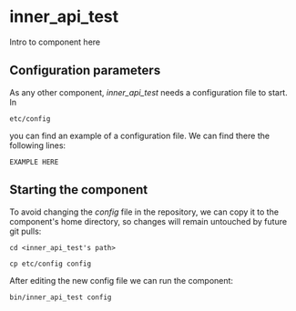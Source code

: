 # inner_api_test
Intro to component here


## Configuration parameters
As any other component, *inner_api_test* needs a configuration file to start. In
```
etc/config
```
you can find an example of a configuration file. We can find there the following lines:
```
EXAMPLE HERE
```

## Starting the component
To avoid changing the *config* file in the repository, we can copy it to the component's home directory, so changes will remain untouched by future git pulls:

```
cd <inner_api_test's path> 
```
```
cp etc/config config
```

After editing the new config file we can run the component:

```
bin/inner_api_test config
```
